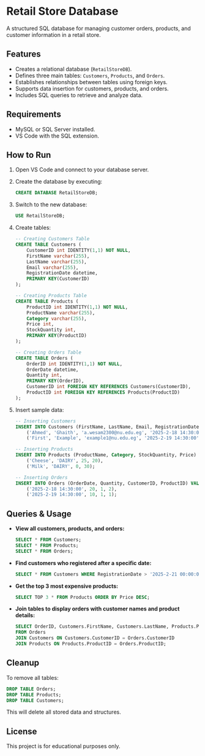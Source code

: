 # Retail Store Database

A structured SQL database for managing customer orders, products, and customer information in a retail store.

## Features

- Creates a relational database (`RetailStoreDB`).
- Defines three main tables: `Customers`, `Products`, and `Orders`.
- Establishes relationships between tables using foreign keys.
- Supports data insertion for customers, products, and orders.
- Includes SQL queries to retrieve and analyze data.

## Requirements

- MySQL or SQL Server installed.
- VS Code with the SQL extension.

## How to Run

1. Open VS Code and connect to your database server.
2. Create the database by executing:
   ```sql
   CREATE DATABASE RetailStoreDB;
   ```
3. Switch to the new database:
   ```sql
   USE RetailStoreDB;
   ```
4. Create tables:

   ```sql
   -- Creating Customers Table
   CREATE TABLE Customers (
       CustomerID int IDENTITY(1,1) NOT NULL,
       FirstName varchar(255),
       LastName varchar(255),
       Email varchar(255),
       RegistrationDate datetime,
       PRIMARY KEY(CustomerID)
   );

   -- Creating Products Table
   CREATE TABLE Products (
       ProductID int IDENTITY(1,1) NOT NULL,
       ProductName varchar(255),
       Category varchar(255),
       Price int,
       StockQuantity int,
       PRIMARY KEY(ProductID)
   );

   -- Creating Orders Table
   CREATE TABLE Orders (
       OrderID int IDENTITY(1,1) NOT NULL,
       OrderDate datetime,
       Quantity int,
       PRIMARY KEY(OrderID),
       CustomerID int FOREIGN KEY REFERENCES Customers(CustomerID),
       ProductID int FOREIGN KEY REFERENCES Products(ProductID)
   );
   ```

5. Insert sample data:

   ```sql
   -- Inserting Customers
   INSERT INTO Customers (FirstName, LastName, Email, RegistrationDate) VALUES
       ('Ahmed', 'Ghaith', 'a.wesam2300@nu.edu.eg', '2025-2-18 14:30:00'),
       ('First', 'Example', 'example1@nu.edu.eg', '2025-2-19 14:30:00');

   -- Inserting Products
   INSERT INTO Products (ProductName, Category, StockQuantity, Price) VALUES
       ('Cheese', 'DAIRY', 25, 20),
       ('Milk', 'DAIRY', 0, 30);

   -- Inserting Orders
   INSERT INTO Orders (OrderDate, Quantity, CustomerID, ProductID) VALUES
       ('2025-2-18 14:30:00', 20, 1, 2),
       ('2025-2-19 14:30:00', 10, 1, 1);
   ```

## Queries & Usage

- **View all customers, products, and orders:**

  ```sql
  SELECT * FROM Customers;
  SELECT * FROM Products;
  SELECT * FROM Orders;
  ```

- **Find customers who registered after a specific date:**

  ```sql
  SELECT * FROM Customers WHERE RegistrationDate > '2025-2-21 00:00:00';
  ```

- **Get the top 3 most expensive products:**

  ```sql
  SELECT TOP 3 * FROM Products ORDER BY Price DESC;
  ```

- **Join tables to display orders with customer names and product details:**

  ```sql
  SELECT OrderID, Customers.FirstName, Customers.LastName, Products.ProductName, Orders.Quantity, OrderDate
  FROM Orders
  JOIN Customers ON Customers.CustomerID = Orders.CustomerID
  JOIN Products ON Products.ProductID = Orders.ProductID;
  ```

## Cleanup

To remove all tables:

```sql
DROP TABLE Orders;
DROP TABLE Products;
DROP TABLE Customers;
```

This will delete all stored data and structures.

## License

This project is for educational purposes only.
